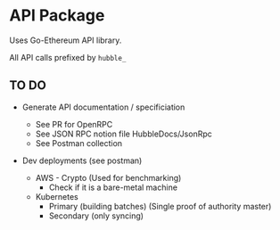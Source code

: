 # API Package

Uses Go-Ethereum API library.

All API calls prefixed by `hubble_`

## TO DO

* Generate API documentation / specificiation
  * See PR for OpenRPC
  * See JSON RPC notion file  HubbleDocs/JsonRpc
  * See Postman collection

* Dev deployments (see postman)
  * AWS - Crypto (Used for benchmarking)
    * Check if it is a bare-metal machine
  * Kubernetes
    * Primary (building batches) (Single proof of authority master)
    * Secondary (only syncing)
